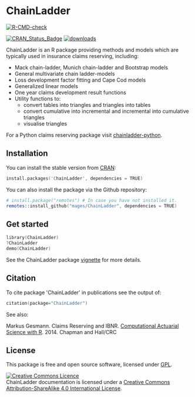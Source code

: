 # ChainLadder 

<!-- badges: start -->
[![R-CMD-check](https://github.com/mages/ChainLadder/workflows/R-CMD-check/badge.svg)](https://github.com/mages/ChainLadder/actions)
<!-- badges: end --> 
[![CRAN\_Status\_Badge](https://www.r-pkg.org/badges/version/ChainLadder)](https://cran.r-project.org/package=ChainLadder) [![downloads](https://cranlogs.r-pkg.org/badges/grand-total/ChainLadder)](https://cran.r-project.org/package=ChainLadder)


ChainLadder is an R package providing methods and models which are typically 
used in insurance claims reserving, including:

- Mack chain-ladder, Munich chain-ladder and Bootstrap models
- General multivariate chain ladder-models 
- Loss development factor fitting and Cape Cod models 
- Generalized linear models 
- One year claims development result functions
- Utility functions to:
  - convert tables into triangles and triangles into tables 
  - convert cumulative into incremental and incremental into cumulative triangles
  - visualise triangles

For a Python claims reserving package visit [chainladder-python](https://github.com/casact/chainladder-python#readme).


## Installation

You can install the stable version from
[CRAN](https://cran.r-project.org/package=ChainLadder):

```s
install.packages('ChainLadder', dependencies = TRUE)
```

You can also install the package via the Github repository:

```s
# install.package("remotes") # In case you have not installed it.
remotes::install_github("mages/ChainLadder", dependencies = TRUE)
```

## Get started

```s
library(ChainLadder)
?ChainLadder
demo(ChainLadder)
```

See the ChainLadder package [vignette](https://mages.github.io/ChainLadder/articles/ChainLadder.html) for more details. 

## Citation

To cite package 'ChainLadder' in publications see the output of:
```s
citation(package="ChainLadder")
```

See also:

  Markus Gesmann. Claims Reserving and IBNR. [Computational Actuarial Science
  with R](https://www.routledge.com/Computational-Actuarial-Science-with-R/Charpentier/p/book/9781466592599). 2014. Chapman and Hall/CRC



## License

This package is free and open source software, licensed under [GPL](https://www.gnu.org/copyleft/gpl.html).

<a rel="license" href="https://creativecommons.org/licenses/by-sa/4.0/deed.en"><img alt="Creative Commons Licence" class="c1" src="https://i.creativecommons.org/l/by-sa/4.0/80x15.png" /></a><br />
<span>ChainLadder documentation</span> is licensed under a <a rel="license" href="https://creativecommons.org/licenses/by-sa/4.0/deed.en">Creative Commons Attribution-ShareAlike 4.0 International License</a>. 
